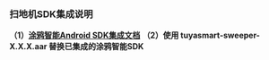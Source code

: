 ### 扫地机SDK集成说明
**（1）[涂鸦智能Android SDK集成文档]( https://github.com/TuyaInc/tuyasmart_home_android_sdk/blob/master/README-zh.md)**
**（2）使用 tuyasmart-sweeper-X.X.X.aar 替换已集成的涂鸦智能SDK**


